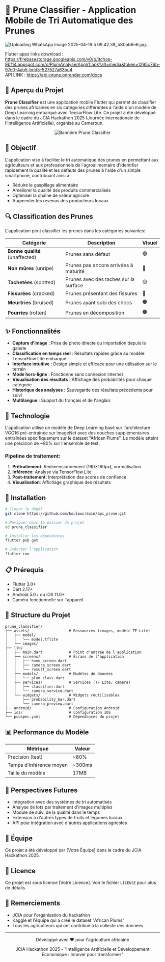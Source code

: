 # 🍑 Prune Classifier - Application Mobile de Tri Automatique des Prunes


![Uploading WhatsApp Image 2025-04-16 à 09.42.38_b80ab6e6.jpg…]()


Flutter  apps links download  : https://firebasestorage.googleapis.com/v0/b/itchop-9bf14.appspot.com/o/PlumAnalyserAppV1.apk?alt=media&token=1295c76b-97c0-4ab5-bdd5-527527a63bc4  <br>
API LINK : https://api-prune.onrender.com/docs

## 📱 Aperçu du Projet

**Prune Classifier** est une application mobile Flutter qui permet de classifier des prunes africaines en six catégories différentes à l'aide d'un modèle de Deep Learning embarqué avec TensorFlow Lite. Ce projet a été développé dans le cadre du JCIA Hackathon 2025 (Journée Internationale de l'Intelligence Artificielle), organisé au Cameroun.

<div align="center">
  <img src="/api/placeholder/600/350" alt="Bannière Prune Classifier" />
</div>

## 🎯 Objectif

L'application vise à faciliter le tri automatique des prunes en permettant aux agriculteurs et aux professionnels de l'agroalimentaire d'identifier rapidement la qualité et les défauts des prunes à l'aide d'un simple smartphone, contribuant ainsi à:

- Réduire le gaspillage alimentaire
- Améliorer la qualité des produits commercialisés
- Optimiser la chaîne de valeur agricole
- Augmenter les revenus des producteurs locaux

## 🔍 Classification des Prunes

L'application peut classifier les prunes dans les catégories suivantes:

| Catégorie | Description | Visuel |
|-----------|-------------|--------|
| **Bonne qualité** (unaffected) | Prunes sans défaut | 🟢 |
| **Non mûres** (unripe) | Prunes pas encore arrivées à maturité | 🔵 |
| **Tachetées** (spotted) | Prunes avec des taches sur la surface | 🟡 |
| **Fissurées** (cracked) | Prunes présentant des fissures | 🔴 |
| **Meurtries** (bruised) | Prunes ayant subi des chocs | 🟠 |
| **Pourries** (rotten) | Prunes en décomposition | 🟤 |

## ✨ Fonctionnalités

- **Capture d'image** : Prise de photo directe ou importation depuis la galerie
- **Classification en temps réel** : Résultats rapides grâce au modèle TensorFlow Lite embarqué
- **Interface intuitive** : Design simple et efficace pour une utilisation sur le terrain
- **Mode hors-ligne** : Fonctionne sans connexion internet
- **Visualisation des résultats** : Affichage des probabilités pour chaque catégorie
- **Historique des analyses** : Sauvegarde des résultats précédents pour suivi
- **Multilangue** : Support du français et de l'anglais

## 🧠 Technologie

L'application utilise un modèle de Deep Learning basé sur l'architecture VGG16 pré-entraînée sur ImageNet avec des couches supplémentaires entraînées spécifiquement sur le dataset "African Plums". Le modèle atteint une précision de ~80% sur l'ensemble de test.

### Pipeline de traitement:

1. **Prétraitement**: Redimensionnement (160×160px), normalisation
2. **Inférence**: Analyse via TensorFlow Lite
3. **Post-traitement**: Interprétation des scores de confiance
4. **Visualisation**: Affichage graphique des résultats

## 🚀 Installation

```bash
# Cloner le dépôt
git clone https://github.com/kouloucrepin/api_prune.git

# Naviguer dans le dossier du projet
cd prune_classifier

# Installer les dépendances
flutter pub get

# Exécuter l'application
flutter run
```

## 📋 Prérequis

- Flutter 3.0+
- Dart 2.17+
- Android 5.0+ ou iOS 11.0+
- Caméra fonctionnelle sur l'appareil

## 📁 Structure du Projet

```
prune_classifier/
├── assets/                  # Ressources (images, modèle TF Lite)
│   ├── model/
│   │   └── model.tflite
│   └── images/
├── lib/
│   ├── main.dart            # Point d'entrée de l'application
│   ├── screens/             # Écrans de l'application
│   │   ├── home_screen.dart
│   │   ├── camera_screen.dart
│   │   └── result_screen.dart
│   ├── models/              # Modèles de données
│   │   └── plum_class.dart
│   ├── services/            # Services (TF Lite, caméra)
│   │   ├── classifier.dart
│   │   └── camera_service.dart
│   └── widgets/             # Widgets réutilisables
│       ├── probability_bar.dart
│       └── camera_preview.dart
├── android/                 # Configuration Android
├── ios/                     # Configuration iOS
└── pubspec.yaml             # Dépendances du projet
```

## 📊 Performance du Modèle

| Métrique | Valeur |
|----------|--------|
| Précision (test) | ~80% |
| Temps d'inférence moyen | ~300ms |
| Taille du modèle | 17MB |

## 🔮 Perspectives Futures

- Intégration avec des systèmes de tri automatisés
- Analyse de lots par traitement d'images multiples
- Module de suivi de la qualité dans le temps
- Extension à d'autres types de fruits et légumes locaux
- API pour intégration avec d'autres applications agricoles

## 👥 Équipe

Ce projet a été développé par [Votre Équipe] dans le cadre du JCIA Hackathon 2025.

## 📄 Licence

Ce projet est sous licence [Votre Licence]. Voir le fichier `LICENSE` pour plus de détails.

## 🙏 Remerciements

- JCIA pour l'organisation du hackathon
- Kaggle et l'équipe qui a créé le dataset "African Plums"
- Tous les agriculteurs qui ont contribué à la collecte des données

---

<div align="center">
  <p>Développé avec ❤️ pour l'agriculture africaine</p>
  <p>JCIA Hackathon 2025 - "Intelligence Artificielle et Développement Économique : Innover pour transformer"</p>
</div>
